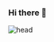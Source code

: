 ### Hi there 👋

![head](https://user-images.githubusercontent.com/102531193/206237547-288d60a9-a30d-4f31-94ef-ff17266a7ca2.gif)



<!--
**Zendroo/Zendroo** is a ✨ _special_ ✨ repository because its `README.md` (this file) appears on your GitHub profile.

Here are some ideas to get you started:

- 🔭 I’m currently working on ...
- 🌱 I’m currently learning ...
- 👯 I’m looking to collaborate on ...
- 🤔 I’m looking for help with ...
- 💬 Ask me about ...
- 📫 How to reach me: ...
- 😄 Pronouns: ...
- ⚡ Fun fact: ...
-->
